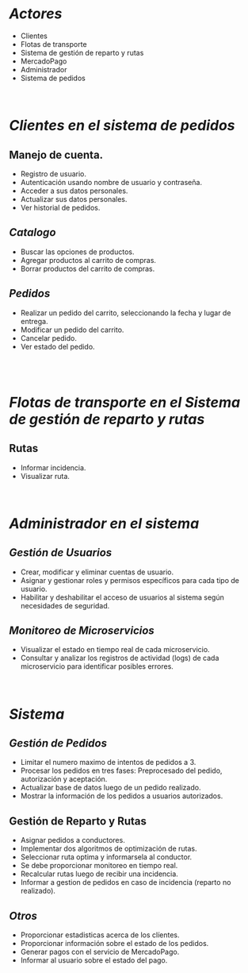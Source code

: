 # ***Actores***
- Clientes
- Flotas de transporte
- Sistema de gestión de reparto y rutas
- MercadoPago
- Administrador 
- Sistema de pedidos 


<br>

# ***Clientes en el sistema de pedidos***

## Manejo de cuenta.
- Registro de usuario.
- Autenticación usando nombre de usuario y contraseña.
- Acceder a sus datos personales.
- Actualizar sus datos personales.
- Ver historial de pedidos.

## ***Catalogo*** 
- Buscar las opciones de productos.
- Agregar productos al carrito de compras. 
- Borrar productos del carrito de compras. 
    
## ***Pedidos*** 
- Realizar un pedido del carrito, seleccionando la fecha y lugar de entrega.
- Modificar un pedido del carrito.
- Cancelar pedido.
- Ver estado del pedido.

<br>

<br>


# ***Flotas de transporte en el Sistema de gestión de reparto y rutas***

## Rutas
- Informar incidencia.
- Visualizar ruta.

<br>


# ***Administrador en el sistema***

## ***Gestión de Usuarios***
- Crear, modificar y eliminar cuentas de usuario.
- Asignar y gestionar roles y permisos específicos para cada tipo de usuario.
- Habilitar y deshabilitar el acceso de usuarios al sistema según necesidades de seguridad.

## ***Monitoreo de Microservicios***
- Visualizar el estado en tiempo real de cada microservicio.
- Consultar y analizar los registros de actividad (logs) de cada microservicio para identificar posibles errores.

<br>

# ***Sistema*** 
## ***Gestión de Pedidos***
- Limitar el numero maximo de intentos de pedidos a 3.
- Procesar los pedidos en tres fases: Preprocesado del pedido, autorización y aceptación.
- Actualizar base de datos luego de un pedido realizado.
- Mostrar la información de los pedidos a usuarios autorizados.

## Gestión de Reparto y Rutas
- Asignar pedidos a conductores.
- Implementar dos algoritmos de optimización de rutas.
- Seleccionar ruta optima y informarsela al conductor.
- Se debe proporcionar monitoreo en tiempo real.
- Recalcular rutas luego de recibir una incidencia.
- Informar a gestion de pedidos en caso de incidencia (reparto no realizado).

## ***Otros***
- Proporcionar estadisticas acerca de los clíentes.
- Proporcionar información sobre el estado de los pedidos.
- Generar pagos con el servicio de MercadoPago.
- Informar al usuario sobre el estado del pago.
